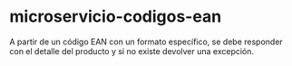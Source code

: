 # microservicio-codigos-ean
A partir de un código EAN con un formato específico, se debe responder con el detalle del producto y si no existe devolver una excepción.
